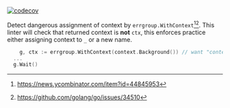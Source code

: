 [![codecov](https://codecov.io/github/nikolaydubina/lint-errgroup-ctx/graph/badge.svg?token=4jwCqMiyif)](https://codecov.io/github/nikolaydubina/lint-errgroup-ctx)

Detect dangerous assignment of context by `errgroup.WithContext`[^1][^2].
This linter will check that returned context is **not** `ctx`, this enforces practice either assigning context to `_` or a new name.

```go
	g, ctx := errgroup.WithContext(context.Background()) // want "context from errgroup.WithContext should not be named 'ctx'"
  ...
  g.Wait()
```

[^1]: https://news.ycombinator.com/item?id=44845953
[^2]: https://github.com/golang/go/issues/34510
